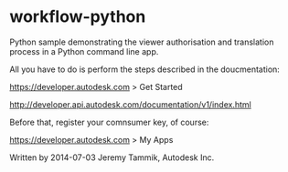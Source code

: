 workflow-python
===============

Python sample demonstrating the viewer authorisation and translation process in a Python command line app.

All you have to do is perform the steps described in the doucmentation:

https://developer.autodesk.com > Get Started

http://developer.api.autodesk.com/documentation/v1/index.html

Before that, register your comnsumer key, of course:

https://developer.autodesk.com > My Apps

Written by 2014-07-03 Jeremy Tammik, Autodesk Inc.
